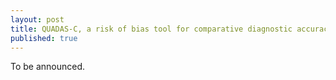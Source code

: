 ```yaml
---
layout: post
title: QUADAS-C, a risk of bias tool for comparative diagnostic accuracy studies
published: true
---
```


To be announced.
